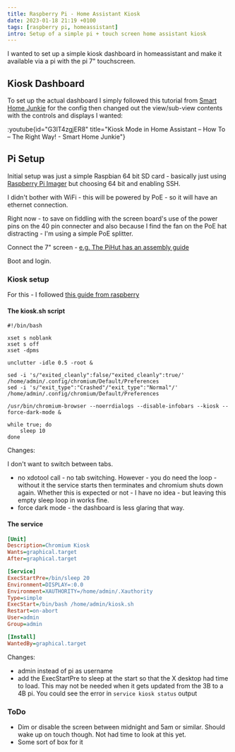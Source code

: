 ```yaml
---
title: Raspberry Pi - Home Assistant Kiosk
date: 2023-01-18 21:19 +0100
tags: [raspberry pi, homeassistant]
intro: Setup of a simple pi + touch screen home assistant kiosk
---
```


I wanted to set up a simple kiosk dashboard in homeassistant and make it available via a pi with the pi 7" touchscreen.

## Kiosk Dashboard

To set up the actual dashboard I simply followed this tutorial from [Smart Home Junkie](https://www.youtube.com/@SmartHomeJunkie) for the config then changed out the view/sub-view contents with the controls and displays I wanted:

:youtube{id="G3lT4zgjER8" title="Kiosk Mode in Home Assistant – How To – The Right Way! - Smart Home Junkie"}

## Pi Setup

Initial setup was just a simple Raspbian 64 bit SD card - basically just using [Raspberry Pi Imager](https://www.raspberrypi.com/documentation/computers/getting-started.html) but choosing 64 bit and enabling SSH.

I didn't bother with WiFi - this will be powered by PoE - so it will have an ethernet connection.

Right now - to save on fiddling with the screen board's use of the power pins on the 40 pin connecter and also because I find the fan on the PoE hat distracting - I'm using a simple PoE splitter.

Connect the 7" screen - [e.g. The PiHut has an assembly guide](https://thepihut.com/blogs/raspberry-pi-tutorials/raspberry-pi-7-touch-screen-assembly-guide)

Boot and login.

### Kiosk setup

For this - I followed [this guide from raspberry](https://www.raspberrypi.com/tutorials/how-to-use-a-raspberry-pi-in-kiosk-mode/)

#### The kiosk.sh script

```shell
#!/bin/bash

xset s noblank
xset s off
xset -dpms

unclutter -idle 0.5 -root &

sed -i 's/"exited_cleanly":false/"exited_cleanly":true/' /home/admin/.config/chromium/Default/Preferences
sed -i 's/"exit_type":"Crashed"/"exit_type":"Normal"/' /home/admin/.config/chromium/Default/Preferences

/usr/bin/chromium-browser --noerrdialogs --disable-infobars --kiosk --force-dark-mode &

while true; do
	sleep 10
done
```

Changes:

I don't want to switch between tabs.

- no xdotool call - no tab switching. However - you do need the loop - without it the service starts then terminates and chromium shuts down again. Whether this is expected or not - I have no idea - but leaving this empty sleep loop in works fine.
- force dark mode - the dashboard is less glaring that way.

#### The service

```ini
[Unit]
Description=Chromium Kiosk
Wants=graphical.target
After=graphical.target

[Service]
ExecStartPre=/bin/sleep 20
Environment=DISPLAY=:0.0
Environment=XAUTHORITY=/home/admin/.Xauthority
Type=simple
ExecStart=/bin/bash /home/admin/kiosk.sh
Restart=on-abort
User=admin
Group=admin

[Install]
WantedBy=graphical.target
```

Changes:

- admin instead of pi as username
- add the ExecStartPre to sleep at the start so that the X desktop had time to load. This may not be needed when it gets updated from the 3B to a 4B pi. You could see the error in `service kiosk status` output

### ToDo

- Dim or disable the screen between midnight and 5am or similar. Should wake up on touch though. Not had time to look at this yet.
- Some sort of box for it
